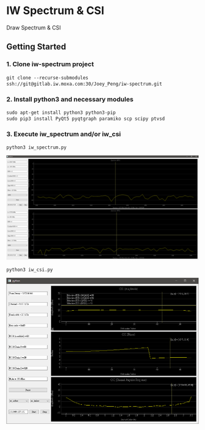 # IW Spectrum & CSI

Draw Spectrum & CSI

## Getting Started
### 1. Clone iw-spectrum project
```
git clone --recurse-submodules ssh://git@gitlab.iw.moxa.com:30/Joey_Peng/iw-spectrum.git
```

### 2. Install python3 and necessary modules
```
sudo apt-get install python3 python3-pip
sudo pip3 install PyQt5 pyqtgraph paramiko scp scipy ptvsd
```

### 3. Execute iw_spectrum and/or iw_csi
```
python3 iw_spectrum.py
```

![](images/spectrum_lsdk.PNG)


```
python3 iw_csi.py
```
![](images/csi.PNG)
